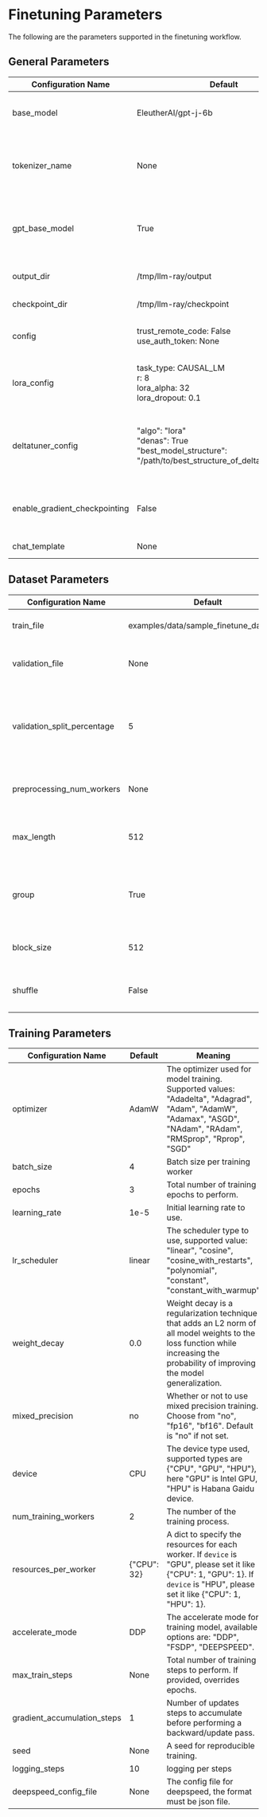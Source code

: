 # Finetuning Parameters 
The following are the parameters supported in the finetuning workflow.


## General Parameters

|Configuration Name| Default|Meaning|
|-|-|-|
|base_model| EleutherAI/gpt-j-6b|Path to pretrained model or model identifier from huggingface.co/models|
|tokenizer_name|None|Path to pretrained tokenizer from huggingface.co/models. If not provided, the tokenizer will be loaded from the `base_model`.|
|gpt_base_model|True|This parameter is for [Transformers#22482](https://github.com/huggingface/transformers/issues/22482). It needs to be set to True when the pretrained model is realted to gpt, otherwise it is False.|
|output_dir|/tmp/llm-ray/output|The output directory to store the finetuned model|
|checkpoint_dir|/tmp/llm-ray/checkpoint|The directory to store checkpoint|
|config|trust_remote_code: False<br> use_auth_token: None|Will be passed to the transformers `from_pretrained()` method|
|lora_config|task_type: CAUSAL_LM<br>r: 8<br>lora_alpha: 32<br>lora_dropout: 0.1|Will be passed to the LoraConfig `__init__()` method, then it'll be used as config to build Peft model object.|
|deltatuner_config|"algo": "lora"<br>"denas": True<br>"best_model_structure": "/path/to/best_structure_of_deltatuner_model"|Will be passed to the DeltaTunerArguments `__init__()` method, then it'll be used as config to build [Deltatuner model](https://github.com/intel/e2eAIOK/tree/main/e2eAIOK/deltatuner) object.|
|enable_gradient_checkpointing|False|enable gradient checkpointing to save GPU memory, but will cost more compute runtime|
|chat_template|None|User-defined chat template.|


## Dataset Parameters
|Configuration Name| Default|Meaning|
|-|-|-|
|train_file|examples/data/sample_finetune_data.jsonl|A json file containing the training data.|
|validation_file|None|A json file containing the validation data.|
|validation_split_percentage|5|The percentage of the train set used as validation set in case there's no validation split|
|preprocessing_num_workers|None|The number of processes to use for the preprocessing.|
|max_length|512|Padding sequential data to max length of a batch|
|group|True|Whether to concatenate the sentence for more efficient training|
|block_size|512|The block size of concatenated sentence|
|shuffle|False|Whether shuffle the data at every epoch|


## Training Parameters
|Configuration Name| Default|Meaning|
|-|-|-|
|optimizer|AdamW|The optimizer used for model training. Supported values: "Adadelta", "Adagrad", "Adam", "AdamW", "Adamax", "ASGD", "NAdam", "RAdam", "RMSprop", "Rprop", "SGD"|
|batch_size|4|Batch size per training worker|
|epochs|3|Total number of training epochs to perform.|
|learning_rate|1e-5|Initial learning rate to use.|
|lr_scheduler|linear|The scheduler type to use, supported value: "linear", "cosine", "cosine_with_restarts", "polynomial", "constant", "constant_with_warmup"|
|weight_decay|0.0|Weight decay is a regularization technique that adds an L2 norm of all model weights to the loss function while increasing the probability of improving the model generalization.|
|mixed_precision|no|Whether or not to use mixed precision training. Choose from "no", "fp16", "bf16". Default is "no" if not set.|
|device|CPU|The device type used, supported types are {"CPU", "GPU", "HPU"}, here "GPU" is Intel GPU, "HPU" is Habana Gaidu device.|
|num_training_workers|2|The number of the training process.|
|resources_per_worker|{"CPU": 32}|A dict to specify the resources for each worker. If `device` is "GPU", please set it like {"CPU": 1, "GPU": 1}. If `device` is "HPU", please set it like {"CPU": 1, "HPU": 1}.|
|accelerate_mode|DDP|The accelerate mode for training model, available options are: "DDP", "FSDP", "DEEPSPEED".|
|max_train_steps|None|Total number of training steps to perform. If provided, overrides epochs.|
|gradient_accumulation_steps|1|Number of updates steps to accumulate before performing a backward/update pass.|
|seed|None|A seed for reproducible training.|
|logging_steps|10|logging per steps|
|deepspeed_config_file|None|The config file for deepspeed, the format must be json file.|

